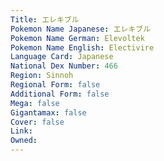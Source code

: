 ```yaml
---
﻿Title: エレキブル
Pokemon Name Japanese: エレキブル
Pokemon Name German: Elevoltek
Pokemon Name English: Electivire
Language Card: Japanese
National Dex Number: 466
Region: Sinnoh
Regional Form: false
Additional Form: false
Mega: false
Gigantamax: false
Cover: false
Link: 
Owned: 
---
```

